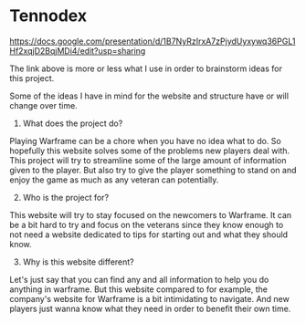 # Tennodex
 
https://docs.google.com/presentation/d/1B7NyRzIrxA7zPjydUyxywq36PGL1Hf2xqjD2BqjMDi4/edit?usp=sharing 

The link above is more or less what I use in order to brainstorm ideas for this project. 

Some of the ideas I have in mind for the website and structure have or will change over time. 

1. What does the project do?

 Playing Warframe can be a chore when you have no idea what to do. So hopefully this website solves some of the problems new players deal with. This project will try to streamline some of the large amount of information given to the player. But also try to give the player something to stand on and enjoy the game as much as any veteran can potentially. 

2. Who is the project for? 

 This website will try to stay focused on the newcomers to Warframe. It can be a bit hard to try and focus on the veterans since they know enough to not need a website dedicated to tips for starting out and what they should know. 

3. Why is this website different?

 Let's just say that you can find any and all information to help you do anything in warframe. But this website compared to for example, the company's website for Warframe is a bit intimidating to navigate. And new players just wanna know what they need in order to benefit their own time. 
